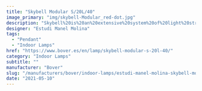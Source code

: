 ```yaml
---
title: "Skybell Modular S/20L/40"
image_primary: "img/skybell-Modular_red-dot.jpg"
description: "Skybell%20is%20an%20extensive%20system%20of%20light%20structures%2C%20designed%20to%20adapt%20to%20any%20type%20of%20application.%20Their%20main%20characteristic%20is%20the%20image%20they%20give%20off%2C%20they%20are%20subtle%20and%20cheerful.%20They%20breathe%20a%20point%20of%20fantasy%20and%20freedom%20in%20their%20applications%20because%20they%20can%20be%20combined%20in%20variations%2C%20mixing%20their%204%20sizes%2C%20until%20they%20achieve%20a%20more%20personal%20and%20dynamic%20lamp%20concept%20or%20they%20can%20keep%20all%20the%20%u2018bells%u2019%20in%20the%20same%20length%2C%20achieving%20a%20more%20traditional%20image.%0A%0A%0A%0A"
designer: "Estudi Manel Molina"
tags: 
  - "Pendant"
  - "Indoor Lamps"
href: "https://www.bover.es/en/lamp/skybell-modular-s-20l-40/"
category: "Indoor Lamps"
subtitle: ""
manufacturer: "Bover"
slug: "/manufacturers/bover/indoor-lamps/estudi-manel-molina-skybell-modular-s-20-l-40"
date: "2021-05-10"
---
```

